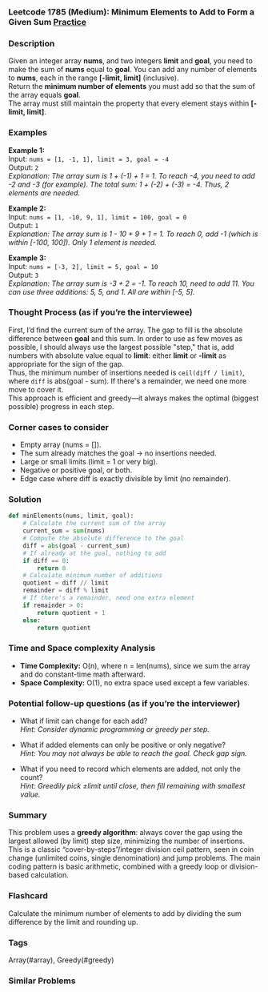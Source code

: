 ### Leetcode 1785 (Medium): Minimum Elements to Add to Form a Given Sum [Practice](https://leetcode.com/problems/minimum-elements-to-add-to-form-a-given-sum)

### Description  
Given an integer array **nums**, and two integers **limit** and **goal**, you need to make the sum of **nums** equal to **goal**. You can add any number of elements to **nums**, each in the range **[-limit, limit]** (inclusive).  
Return the **minimum number of elements** you must add so that the sum of the array equals **goal**.  
The array must still maintain the property that every element stays within **[-limit, limit]**.  

### Examples  

**Example 1:**  
Input: `nums = [1, -1, 1], limit = 3, goal = -4`  
Output: `2`  
*Explanation: The array sum is 1 + (-1) + 1 = 1. To reach -4, you need to add -2 and -3 (for example). The total sum: 1 + (-2) + (-3) = -4. Thus, 2 elements are needed.*

**Example 2:**  
Input: `nums = [1, -10, 9, 1], limit = 100, goal = 0`  
Output: `1`  
*Explanation: The array sum is 1 - 10 + 9 + 1 = 1. To reach 0, add -1 (which is within [-100, 100]). Only 1 element is needed.*

**Example 3:**  
Input: `nums = [-3, 2], limit = 5, goal = 10`  
Output: `3`  
*Explanation: The array sum is -3 + 2 = -1. To reach 10, need to add 11. You can use three additions: 5, 5, and 1. All are within [-5, 5].*

### Thought Process (as if you’re the interviewee)  
First, I’d find the current sum of the array. The gap to fill is the absolute difference between **goal** and this sum. In order to use as few moves as possible, I should always use the largest possible "step," that is, add numbers with absolute value equal to **limit**: either **limit** or **-limit** as appropriate for the sign of the gap.  
Thus, the minimum number of insertions needed is `ceil(diff / limit)`, where `diff` is abs(goal - sum). If there's a remainder, we need one more move to cover it.  
This approach is efficient and greedy—it always makes the optimal (biggest possible) progress in each step.

### Corner cases to consider  
- Empty array (nums = []).  
- The sum already matches the goal → no insertions needed.  
- Large or small limits (limit = 1 or very big).  
- Negative or positive goal, or both.  
- Edge case where diff is exactly divisible by limit (no remainder).

### Solution

```python
def minElements(nums, limit, goal):
    # Calculate the current sum of the array
    current_sum = sum(nums)
    # Compute the absolute difference to the goal
    diff = abs(goal - current_sum)
    # If already at the goal, nothing to add
    if diff == 0:
        return 0
    # Calculate minimum number of additions
    quotient = diff // limit
    remainder = diff % limit
    # If there's a remainder, need one extra element
    if remainder > 0:
        return quotient + 1
    else:
        return quotient
```

### Time and Space complexity Analysis  

- **Time Complexity:** O(n), where n = len(nums), since we sum the array and do constant-time math afterward.
- **Space Complexity:** O(1), no extra space used except a few variables.

### Potential follow-up questions (as if you’re the interviewer)  

- What if limit can change for each add?  
  *Hint: Consider dynamic programming or greedy per step.*

- What if added elements can only be positive or only negative?  
  *Hint: You may not always be able to reach the goal. Check gap sign.*

- What if you need to record which elements are added, not only the count?  
  *Hint: Greedily pick ±limit until close, then fill remaining with smallest value.*

### Summary
This problem uses a **greedy algorithm**: always cover the gap using the largest allowed (by limit) step size, minimizing the number of insertions. This is a classic “cover-by-steps”/integer division ceil pattern, seen in coin change (unlimited coins, single denomination) and jump problems. The main coding pattern is basic arithmetic, combined with a greedy loop or division-based calculation.


### Flashcard
Calculate the minimum number of elements to add by dividing the sum difference by the limit and rounding up.

### Tags
Array(#array), Greedy(#greedy)

### Similar Problems

